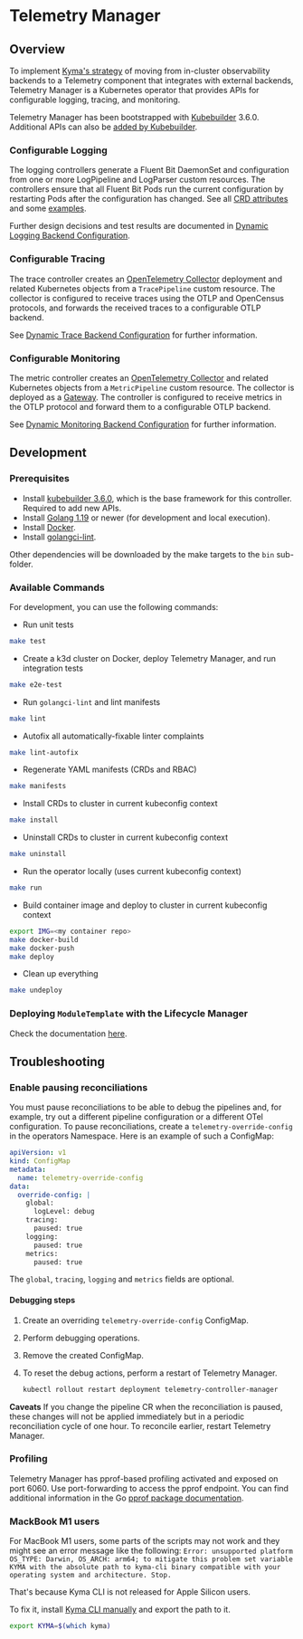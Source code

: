 # Telemetry Manager

## Overview

To implement [Kyma's strategy](https://github.com/kyma-project/community/blob/main/concepts/observability-strategy/strategy.md) of moving from in-cluster observability backends to a Telemetry component that integrates with external backends, Telemetry Manager is a Kubernetes operator that provides APIs for configurable logging, tracing, and monitoring.

Telemetry Manager has been bootstrapped with [Kubebuilder](https://github.com/kubernetes-sigs/kubebuilder) 3.6.0. Additional APIs can also be [added by Kubebuilder](https://book.kubebuilder.io/cronjob-tutorial/new-api.html).

### Configurable Logging

The logging controllers generate a Fluent Bit DaemonSet and configuration from one or more LogPipeline and LogParser custom resources. The controllers ensure that all Fluent Bit Pods run the current configuration by restarting Pods after the configuration has changed. See all [CRD attributes](apis/telemetry/v1alpha1/logpipeline_types.go) and some [examples](config/samples).

Further design decisions and test results are documented in [Dynamic Logging Backend Configuration](https://github.com/kyma-project/community/tree/main/concepts/observability-strategy/configurable-logging).

### Configurable Tracing

The trace controller creates an [OpenTelemetry Collector](https://opentelemetry.io/docs/collector/) deployment and related Kubernetes objects from a `TracePipeline` custom resource. The collector is configured to receive traces using the OTLP and OpenCensus protocols, and forwards the received traces to a configurable OTLP backend.

See [Dynamic Trace Backend Configuration](https://github.com/kyma-project/community/tree/main/concepts/observability-strategy/configurable-tracing) for further information.

### Configurable Monitoring

The metric controller creates an [OpenTelemetry Collector](https://opentelemetry.io/docs/collector/) and related Kubernetes objects from a `MetricPipeline` custom resource. The collector is deployed as a [Gateway](https://opentelemetry.io/docs/collector/deployment/#gateway). The controller is configured to receive metrics in the OTLP protocol and forward them to a configurable OTLP backend.

See [Dynamic Monitoring Backend Configuration](https://github.com/kyma-project/community/tree/main/concepts/observability-strategy/configurable-monitoring) for further information.

## Development

### Prerequisites

- Install [kubebuilder 3.6.0](https://github.com/kubernetes-sigs/kubebuilder), which is the base framework for this controller. Required to add new APIs.
- Install [Golang 1.19](https://golang.org/dl/) or newer (for development and local execution).
- Install [Docker](https://www.docker.com/get-started).
- Install [golangci-lint](https://golangci-lint.run).

Other dependencies will be downloaded by the make targets to the `bin` sub-folder.

### Available Commands

For development, you can use the following commands:

- Run unit tests

```bash
make test
```

- Create a k3d cluster on Docker, deploy Telemetry Manager, and run integration tests

```bash
make e2e-test
```

- Run `golangci-lint` and lint manifests

```bash
make lint
```

- Autofix all automatically-fixable linter complaints

```bash
make lint-autofix
```

- Regenerate YAML manifests (CRDs and RBAC)

```bash
make manifests
```

- Install CRDs to cluster in current kubeconfig context

```bash
make install
```

- Uninstall CRDs to cluster in current kubeconfig context

```bash
make uninstall
```

- Run the operator locally (uses current kubeconfig context)

```bash
make run
```

- Build container image and deploy to cluster in current kubeconfig context

```bash
export IMG=<my container repo>
make docker-build
make docker-push
make deploy
```

- Clean up everything

```bash
make undeploy
```

### Deploying `ModuleTemplate` with the Lifecycle Manager
Check the documentation [here](./docs/deploying-module-template.md).

## Troubleshooting

### Enable pausing reconciliations

You must pause reconciliations to be able to debug the pipelines and, for example, try out a different pipeline configuration or a different OTel configuration. To pause reconciliations, create a `telemetry-override-config` in the operators Namespace.
Here is an example of such a ConfigMap:

```yaml
apiVersion: v1
kind: ConfigMap
metadata:
  name: telemetry-override-config
data:
  override-config: |
    global:
      logLevel: debug
    tracing:
      paused: true
    logging:
      paused: true
    metrics:
      paused: true
```

The `global`, `tracing`, `logging` and `metrics` fields are optional.

#### Debugging steps

1. Create an overriding `telemetry-override-config` ConfigMap.
2. Perform debugging operations.
3. Remove the created ConfigMap.
4. To reset the debug actions, perform a restart of Telemetry Manager.

   ```bash
   kubectl rollout restart deployment telemetry-controller-manager
   ```

**Caveats**
If you change the pipeline CR when the reconciliation is paused, these changes will not be applied immediately but in a periodic reconciliation cycle of one hour. To reconcile earlier, restart Telemetry Manager.

### Profiling

Telemetry Manager has pprof-based profiling activated and exposed on port 6060. Use port-forwarding to access the pprof endpoint. You can find additional information in the Go [pprof package documentation](https://pkg.go.dev/net/http/pprof).

### MackBook M1 users

For MacBook M1 users, some parts of the scripts may not work and they might see an error message like the following:
`Error: unsupported platform OS_TYPE: Darwin, OS_ARCH: arm64; to mitigate this problem set variable KYMA with the absolute path to kyma-cli binary compatible with your operating system and architecture. Stop.`

That's because Kyma CLI is not released for Apple Silicon users. 

To fix it, install [Kyma CLI manually](https://github.com/kyma-project/cli#installation) and export the path to it.

   ```bash
   export KYMA=$(which kyma)
   ```

